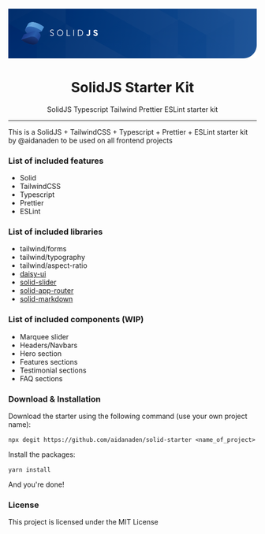 <p align="center"><img src="https://raw.githubusercontent.com/solidjs/solid/master/banner.png" /></p>

<h1 align="center"> SolidJS Starter Kit </h1>

<p align="center"> SolidJS Typescript Tailwind Prettier ESLint starter kit </p>

<hr/>

<p>This is a SolidJS + TailwindCSS + Typescript + Prettier + ESLint starter kit by @aidanaden to be used on all frontend projects</p>

<h3> List of included features </h3>
<ul>
  <li>Solid</li>
  <li>TailwindCSS</li>
  <li>Typescript</li>
  <li>Prettier</li>
  <li>ESLint</li>
</ul>

<h3> List of included libraries </h3>
<ul>
  <li>tailwind/forms</li>
  <li>tailwind/typography</li>
  <li>tailwind/aspect-ratio</li>
  <li><a href='https://daisyui.com/docs'>daisy-ui</a></li>
  <li><a href='https://github.com/davedbase/solid-slider'>solid-slider</a></li>
  <li><a href='https://github.com/solidjs/solid-app-router'>solid-app-router</a></li>
  <li><a href='https://github.com/andi23rosca/solid-markdown'>solid-markdown</a></li>
</ul>

<h3> List of included components (WIP) </h3>
<ul>
  <li>Marquee slider</li>
  <li>Headers/Navbars</li>
  <li>Hero section</li>
  <li>Features sections</li>
  <li>Testimonial sections</li>
  <li>FAQ sections</li>
</ul>

<!-- <h3> Demo -> Show me what you got </h3> -->

<!-- <a href="#"> Link to your awesome Demo </a> -->

<!-- <a href="#"> Another Link to your awesome Demo </a> -->

<!-- <a href="https://www.designinspiration.info/"> Design Fonts Inspiration </a> -->

<h3> Download & Installation </h3>

Download the starter using the following command (use your own project name):
```
npx degit https://github.com/aidanaden/solid-starter <name_of_project>
```

Install the packages:
```
yarn install
```

And you're done!

<h3>License</h3>

This project is licensed under the MIT License
